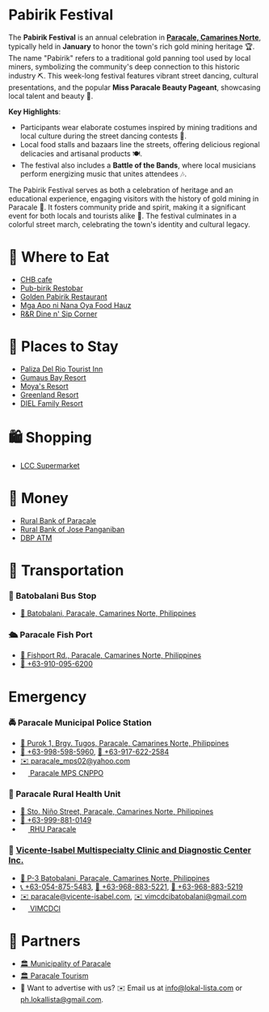 # Pabirik Festival

The **Pabirik Festival** is an annual celebration in [**Paracale, Camarines Norte**](https://lokal-guide.github.io/lokal-guide/bayan/paracale.html), typically held in **January** to honor the town's rich gold mining heritage 🏆. The name "Pabirik" refers to a traditional gold panning tool used by local miners, symbolizing the community's deep connection to this historic industry ⛏️. This week-long festival features vibrant street dancing, cultural presentations, and the popular **Miss Paracale Beauty Pageant**, showcasing local talent and beauty 👑.

**Key Highlights**:

- Participants wear elaborate costumes inspired by mining traditions and local culture during the street dancing contests 💃.
- Local food stalls and bazaars line the streets, offering delicious regional delicacies and artisanal products 🍽️.
- The festival also includes a **Battle of the Bands**, where local musicians perform energizing music that unites attendees 🎶.

The Pabirik Festival serves as both a celebration of heritage and an educational experience, engaging visitors with the history of gold mining in Paracale 🌟. It fosters community pride and spirit, making it a significant event for both locals and tourists alike 🎉. The festival culminates in a colorful street march, celebrating the town's identity and cultural legacy.

# 🍔 Where to Eat

- [CHB cafe](https://lokal-lista-app.netlify.app/#/business-profile/KCJ3O17ZUikw2zrwHsJM)
- [Pub-birik Restobar](https://lokal-lista-app.netlify.app/#/business-profile/LIPYlX6MDs9rZBbNOKbg)
- [Golden Pabirik Restaurant](https://lokal-lista-app.netlify.app/#/business-profile/nkUERrnNd9Tyaxv9KnmL)
- [Mga Apo ni Nana Oya Food Hauz](https://lokal-lista-app.netlify.app/#/business-profile/MBuBz4aDb9qjyE4sAs9P)
- [R&R Dine n' Sip Corner](https://lokal-lista-app.netlify.app/#/business-profile/EuJAlE7kwQUWaujPYm9n)

# 🛌 Places to Stay

- [Paliza Del Rio Tourist Inn](https://lokal-lista-app.netlify.app/#/business-profile/5dwZYjXai39X17QLt4D8)
- [Gumaus Bay Resort](https://lokal-lista-app.netlify.app/#/business-profile/Hp4lv9bPgfeTOQ1EKuJ8)
- [Moya's Resort](https://lokal-lista-app.netlify.app/#/business-profile/G7V5jnGlGJ9gJAsIQTzH)
- [Greenland Resort](https://lokal-lista-app.netlify.app/#/business-profile/tJEgudb2xgVGxbR316Rm)
- [DIEL Family Resort](https://lokal-lista-app.netlify.app/#/business-profile/pvYAyS3GabC3XS0FJEYp)

# 🛍️ Shopping

- [LCC Supermarket](https://lokal-lista-app.netlify.app/#/business-profile/ckE417o2iTCym9RyyRmo)

# 🏧 Money

- [Rural Bank of Paracale](https://lokal-lista-app.netlify.app/#/business-profile/SEqnPcZGYjdx3HUI8zZf)
- [Rural Bank of Jose Panganiban](https://lokal-lista-app.netlify.app/#/business-profile/kZCdd8917cL17mnK17Pj)
- [DBP ATM](https://lokal-lista-app.netlify.app/#/business-profile/JDDAawfvoI1Sc6iZzFVD)

# 🚗 Transportation

### 🚌 Batobalani Bus Stop

- [📍 Batobalani, Paracale, Camarines Norte, Philippines](https://maps.app.goo.gl/SHcmCecNBvmcLUSr7)

### 🛳️ Paracale Fish Port

- [📍 Fishport Rd., Paracale, Camarines Norte, Philippines](https://maps.app.goo.gl/vCdUr4ZfFwxfmE4H9)
- [💬 +63-910-095-6200](sms:+639100956200)

# Emergency

### 🚔 Paracale Municipal Police Station

- [📍 Purok 1, Brgy. Tugos, Paracale, Camarines Norte, Philippines](https://maps.app.goo.gl/P4EMsZNaYqcnz8cC7)
- [💬 +63-998-598-5960](sms:+639985985960), [💬 +63-917-622-2584](sms:+639176222584)
- [✉️ paracale_mps02@yahoo.com](mailto:paracale_mps02@yahoo.com)
- [<img src="https://s.magecdn.com/social/16w/tc-facebook.png" width="15" height="15" /> Paracale MPS CNPPO](https://www.facebook.com/paracalempscnppo)

### 🏥 Paracale Rural Health Unit

- [📍 Sto. Niño Street, Paracale, Camarines Norte, Philippines](https://maps.app.goo.gl/zo3baGpTngQ2sMDE7)
- [💬 +63-999-881-0149](sms:+639998810149)
- [<img src="https://s.magecdn.com/social/16w/tc-facebook.png" width="15" height="15" /> RHU Paracale](https://www.facebook.com/rhuparacale)

### 🏥 [Vicente-Isabel Multispecialty Clinic and Diagnostic Center Inc.](https://vicente-isabel.com/friendly-community-medical-facility-in-paracale/)

- [📍 P-3 Batobalani, Paracale, Camarines Norte, Philippines](https://maps.app.goo.gl/1xbWD9mt7yKpt78X6)
- [📞 +63-054-875-5483](tel:+630548755483), [💬 +63-968-883-5221](sms:+639688835221), [💬 +63-968-883-5219](sms:+639688835219)
- [✉️ paracale@vicente-isabel.com](mailto:paracale@vicente-isabel.com), [✉️ vimcdcibatobalani@gmail.com](mailto:vimcdcibatobalani@gmail.com)
- [<img src="https://s.magecdn.com/social/16w/tc-facebook.png" width="15" height="15" /> VIMCDCI](https://www.facebook.com/VIMCDCI)

# 🔗 Partners

- [🏛️ Municipality of Paracale](http://paracale.gov.ph/)
- [🏛️ Paracale Tourism](https://www.facebook.com/paracale.tourism)
- 📰 Want to advertise with us? ✉️ Email us at [info@lokal-lista.com](mailto:info@lokal-lista.com) or [ph.lokallista@gmail.com](mailto:ph.lokallista@gmail.com).
